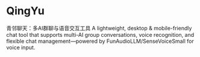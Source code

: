 # QingYu
青邻聊天：多AI群聊与语音交互工具   A lightweight, desktop &amp; mobile-friendly chat tool that supports multi-AI group conversations, voice recognition, and flexible chat management—powered by FunAudioLLM/SenseVoiceSmall for voice input. 
